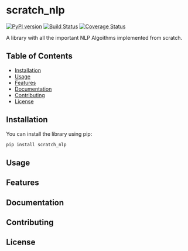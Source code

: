# scratch_nlp

[![PyPI version](https://badge.fury.io/py/yourlibraryname.svg)](https://badge.fury.io/py/yourlibraryname)
[![Build Status](https://travis-ci.org/yourusername/yourlibraryname.svg?branch=master)](https://travis-ci.org/yourusername/yourlibraryname)
[![Coverage Status](https://coveralls.io/repos/github/yourusername/yourlibraryname/badge.svg?branch=master)](https://coveralls.io/github/yourusername/yourlibraryname?branch=master)

A library with all the important NLP Algoithms implemented from scratch. 
## Table of Contents

- [Installation](#installation)
- [Usage](#usage)
- [Features](#features)
- [Documentation](#documentation)
- [Contributing](#contributing)
- [License](#license)

## Installation

You can install the library using pip:

```bash
pip install scratch_nlp
```

## Usage

## Features

## Documentation

## Contributing

## License